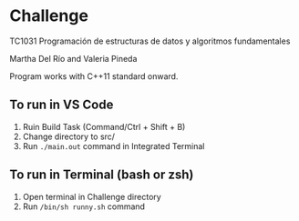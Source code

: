 # Challenge
TC1031 Programación de estructuras de datos y algoritmos fundamentales

Martha Del Río and Valeria Pineda

Program works with C++11 standard onward.

## To run in VS Code
1. Ruin Build Task (Command/Ctrl + Shift + B)
2. Change directory to src/
3. Run ```./main.out``` command in Integrated Terminal

## To run in Terminal (bash or zsh)
1. Open terminal in Challenge directory
2. Run ```/bin/sh runny.sh``` command